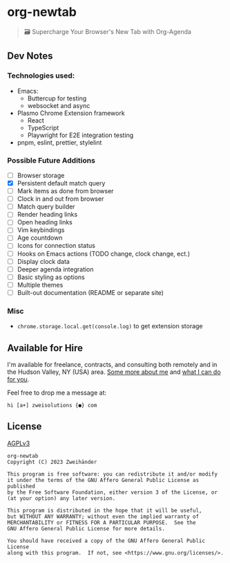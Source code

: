 # org-newtab

> 🗃️ Supercharge Your Browser's New Tab with Org-Agenda

## Dev Notes

### Technologies used:

-   Emacs:
    -   Buttercup for testing
    -   websocket and async
-   Plasmo Chrome Extension framework
    -   React
    -   TypeScript
    -   Playwright for E2E integration testing
-   pnpm, eslint, prettier, stylelint

### Possible Future Additions

-   [ ] Browser storage
-   [x] Persistent default match query
-   [ ] Mark items as done from browser
-   [ ] Clock in and out from browser
-   [ ] Match query builder
-   [ ] Render heading links
-   [ ] Open heading links
-   [ ] Vim keybindings
-   [ ] Age countdown
-   [ ] Icons for connection status
-   [ ] Hooks on Emacs actions (TODO change, clock change, ect.)
-   [ ] Display clock data
-   [ ] Deeper agenda integration
-   [ ] Basic styling as options
-   [ ] Multiple themes
-   [ ] Built-out documentation (README or separate site)

### Misc

-   `chrome.storage.local.get(console.log)` to get extension storage

## Available for Hire

I'm available for freelance, contracts, and consulting both remotely and in the Hudson Valley, NY (USA) area. [Some more about me](https://www.zweisolutions.com/about.html) and [what I can do for you](https://www.zweisolutions.com/services.html).

Feel free to drop me a message at:

```
hi [a+] zweisolutions {●} com
```

## License

[AGPLv3](./LICENSE)

    org-newtab
    Copyright (C) 2023 Zweihänder

    This program is free software: you can redistribute it and/or modify
    it under the terms of the GNU Affero General Public License as published
    by the Free Software Foundation, either version 3 of the License, or
    (at your option) any later version.

    This program is distributed in the hope that it will be useful,
    but WITHOUT ANY WARRANTY; without even the implied warranty of
    MERCHANTABILITY or FITNESS FOR A PARTICULAR PURPOSE.  See the
    GNU Affero General Public License for more details.

    You should have received a copy of the GNU Affero General Public License
    along with this program.  If not, see <https://www.gnu.org/licenses/>.
